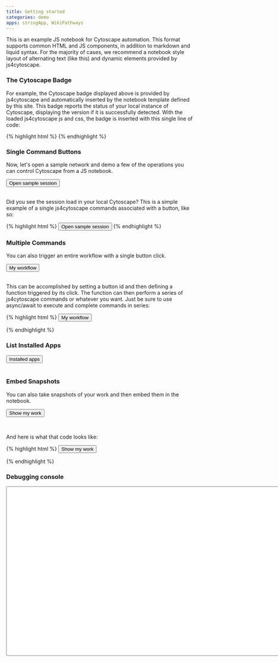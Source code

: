 ```yaml
---
title: Getting started
categories: demo
apps: stringApp, WikiPathways
---
```

<p>This is an example JS notebook for Cytoscape automation. This format supports common HTML and JS components, 
    in addition to markdown and liquid syntax. For the majority of cases, we recommend a notebook style layout 
    of alternating text (like this) and dynamic elements provided by js4cytoscape.
</p>

<h3>The Cytoscape Badge</h3>
<p>For example, the Cytoscape badge displayed above is provided by js4cytoscape and automatically inserted by the 
    notebook template defined by this site.
    This badge reports the status of your local instance of Cytoscape, displaying the version if it is successfully 
    detected. With the loaded js4cytoscape js and css, the badge is inserted with this single line of code:
</p>

{% highlight html %}
<span class="cytoscape-badge"></span>
{% endhighlight %}

<h3>Single Command Buttons</h3>
<p>Now, let's open a sample network and demo a few of the operations you can control Cytoscape from a JS notebook.</p>

<button onclick="openSession()">Open sample session</button>
<br /><br />

<p>Did you see the session load in your local Cytoscape? This is a simple example of a single js4cytoscape commands
    associated with a button, like so:
</p>

{% highlight html %}
<button onclick="openSession()">Open sample session</button>
{% endhighlight %}

<h3>Multiple Commands</h3>
<p>You can also trigger an entire workflow with a single button click.</p>

<button id="my-workflow">My workflow</button>
<br /><br />

<p>This can be accomplished by setting a button id and then defining a function triggered by its click. 
    The function can then perform a series of js4cytoscape commands or whatever you want. Just be
    sure to use async/await to execute and complete commands in series:</p>

{% highlight html %}
<button id="my-workflow">My workflow</button>

<script>
    $('#my-workflow').click(async function(){
        await closeSession(false);
        await openSession();
        //whatever you want here
    })
</script>
{% endhighlight %}

<h3>List Installed Apps</h3>

<button onclick="getInstalledApps()">Installed apps</button>
<br /><br />


<h3>Embed Snapshots</h3>
<p>You can also take snapshots of your work and then embed them in the notebook.</p>

<button id="show-my-work">Show my work</button>
<div id="work-shown"></div>
<br />

<p>And here is what that code looks like:</p>

{% highlight html %}
<button id="show-my-work">Show my work</button>
<div id="work-shown"></div>

<script>
    $('#show-my-work').click(function(){
        //export image
        //insert image at div $('#work-shown')
    })
</script>
{% endhighlight %}

<script>
$('#my-workflow').click(async function(){
    await closeSession(false);
    openSession();
})
$('#show-my-work').click(function(){
    //export image
    //insert image at div $('#work-shown')
})
</script>

<!-- Adding console view for debugging -->
<h3>Debugging console</h3>
<textarea readonly id="log" rows="30" cols="120"></textarea>
<script type="text/javascript">
        window.onload = (function () {
          var old = console.log;
          var logger = document.getElementById('log');
          console.log = function () {
            for (var i = 0; i < arguments.length; i++) {
              if (typeof arguments[i] == 'object') {
                logger.innerHTML += (JSON && JSON.stringify ? JSON.stringify(arguments[i], undefined, 2) : arguments[i]) + '&#10';
              } else {
                logger.innerHTML += arguments[i] + '&#10';
              }
            }
          }
        })();
</script>
